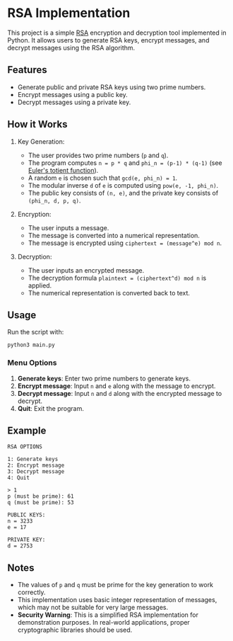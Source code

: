 # RSA Implementation

This project is a simple [RSA](https://en.wikipedia.org/wiki/RSA_(cryptosystem)) encryption and decryption tool implemented in Python. It allows users to generate RSA keys, encrypt messages, and decrypt messages using the RSA algorithm.

## Features

- Generate public and private RSA keys using two prime numbers.
- Encrypt messages using a public key.
- Decrypt messages using a private key.

## How it Works

1. Key Generation:
    - The user provides two prime numbers (`p` and `q`).
    - The program computes `n = p * q` and `phi_n = (p-1) * (q-1)` (see [Euler's totient function](https://en.wikipedia.org/wiki/Euler%27s_totient_function)).
    - A random `e` is chosen such that `gcd(e, phi_n) = 1`.
    - The modular inverse `d` of `e` is computed using `pow(e, -1, phi_n)`.
    - The public key consists of `(n, e)`, and the private key consists of `(phi_n, d, p, q)`.

2. Encryption:
    - The user inputs a message.
    - The message is converted into a numerical representation.
    - The message is encrypted using `ciphertext = (message^e) mod n`.

3. Decryption:
    - The user inputs an encrypted message.
    - The decryption formula `plaintext = (ciphertext^d) mod n` is applied.
    - The numerical representation is converted back to text.

## Usage

Run the script with:

```
python3 main.py
```

### Menu Options

1. **Generate keys**: Enter two prime numbers to generate keys.
2. **Encrypt message**: Input `n` and `e` along with the message to encrypt.
3. **Decrypt message**: Input `n` and `d` along with the encrypted message to decrypt.
4. **Quit**: Exit the program.

## Example

```
RSA OPTIONS

1: Generate keys
2: Encrypt message
3: Decrypt message
4: Quit

> 1
p (must be prime): 61
q (must be prime): 53

PUBLIC KEYS:
n = 3233
e = 17

PRIVATE KEY:
d = 2753
```

## Notes

- The values of `p` and `q` must be prime for the key generation to work correctly.
- This implementation uses basic integer representation of messages, which may not be suitable for very large messages.
- **Security Warning**: This is a simplified RSA implementation for demonstration purposes. In real-world applications, proper cryptographic libraries should be used.